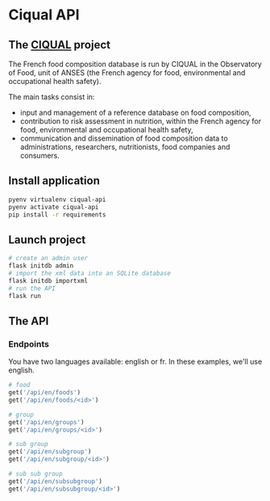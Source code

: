 # Ciqual API

## The [CIQUAL](https://ciqual.anses.fr/) project 

The French food composition database is run by CIQUAL in the Observatory of Food, unit of ANSES (the French agency for food, environmental and occupational health safety).

The main tasks consist in:

- input and management of a reference database on food composition,
- contribution to risk assessment in nutrition, within the French agency for food, environmental and occupational health safety,
- communication and dissemination of food composition data to administrations, researchers, nutritionists, food companies and consumers.

## Install application

```bash
pyenv virtualenv ciqual-api
pyenv activate ciqual-api
pip install -r requirements
```

## Launch project

```bash
# create an admin user
flask initdb admin
# import the xml data into an SQLite database
flask initdb importxml
# run the API
flask run
```

## The API

### Endpoints

You have two languages available: english or fr. In these examples, we'll use english.

```python
# food
get('/api/en/foods')
get('/api/en/foods/<id>')

# group
get('/api/en/groups')
get('/api/en/groups/<id>')

# sub group
get('/api/en/subgroup')
get('/api/en/subgroup/<id>')

# sub sub group
get('/api/en/subsubgroup')
get('/api/en/subsubgroup/<id>')
```
